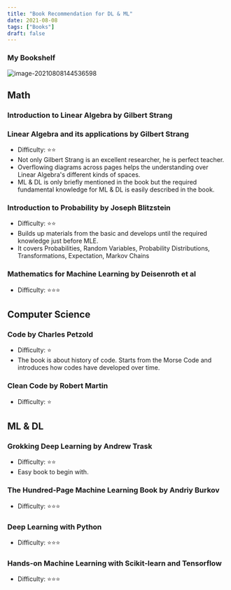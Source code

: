 ```yaml
---
title: "Book Recommendation for DL & ML"
date: 2021-08-08
tags: ["Books"]
draft: false
---
```


### My Bookshelf

![image-20210808144536598](./image/Book-Recommendation-for-DL-&-ML/image-20210808144536598.png)

## Math

### Introduction to Linear Algebra by Gilbert Strang

### Linear Algebra and its applications by Gilbert Strang

- Difficulty: ⭐️⭐️
- Not only Gilbert Strang is an excellent researcher, he is perfect teacher.
- Overflowing diagrams across pages helps the understanding over Linear Algebra's different kinds of spaces.
- ML & DL is only briefly mentioned in the book but the required fundamental knowledge for ML & DL is easily described in the book.

### Introduction to Probability by Joseph Blitzstein

- Difficulty: ⭐️⭐️
- Builds up materials from the basic and develops until the required knowledge just before MLE.
- It covers Probabilities, Random Variables, Probability Distributions, Transformations, Expectation, Markov Chains

### Mathematics for Machine Learning by Deisenroth et al

- Difficulty: ⭐️⭐️⭐️

## Computer Science

### Code by Charles Petzold

- Difficulty: ⭐️
- The book is about history of code. Starts from the Morse Code and introduces how codes have developed over time.

### Clean Code by Robert Martin

- Difficulty: ⭐️

## ML & DL

### Grokking Deep Learning by Andrew Trask

- Difficulty: ⭐️⭐️
- Easy book to begin with.

### The Hundred-Page Machine Learning Book by Andriy Burkov

- Difficulty: ⭐️⭐️⭐️

### Deep Learning with Python

- Difficulty: ⭐️⭐️⭐️

### Hands-on Machine Learning with Scikit-learn and Tensorflow

- Difficulty: ⭐️⭐️⭐️
